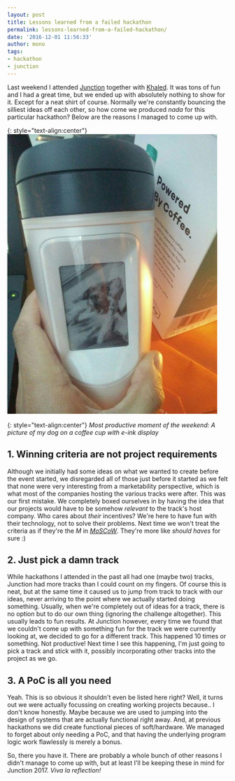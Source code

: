 ```yaml
---
layout: post
title: Lessons learned from a failed hackathon
permalink: lessons-learned-from-a-failed-hackathon/
date: '2016-12-01 11:56:33'
author: mono
tags:
- hackathon
- junction
---
```


Last weekend I attended [Junction](https://hackjunction.com) together with [Khaled](https://rootfs.eu/author/kmhn/). It was tons of fun and I had a great time, but we ended up with absolutely nothing to show for it. Except for a neat shirt of course. 
Normally we're constantly bouncing the silliest ideas off each other, so how come we produced *nada* for this particular hackathon? Below are the reasons I managed to come up with.

{: style="text-align:center"}
![](/content/images/2016/11/muki_pan_small.jpg)

{: style="text-align:center"}
*Most productive moment of the weekend: A picture of my dog on a coffee cup with e-ink display*

## 1. Winning criteria are not project requirements
Although we initially had some ideas on what we wanted to create before the event started, we disregarded all of those just before it started as we felt that none were very interesting from a marketability perspective, which is what most of the companies hosting the various tracks were after. This was our first mistake. We completely boxed ourselves in by having the idea that our projects would have to be somehow *relevant* to the track's host company. Who cares about *their* incentives? We're here to have fun with their technology, not to solve their problems.
 Next time we won't treat the criteria as if they're the *M* in *[MoSCoW](https://en.wikipedia.org/wiki/MoSCoW_method)*. 
They're more like *should haves* for sure :)

## 2. Just pick a damn track
While hackathons I attended in the past all had one (maybe two) tracks, Junction had more tracks than I could count on my fingers. Of course this is neat, but at the same time it caused us to jump from track to track with our ideas, never arriving to the point where we actually started doing something. Usually, when we're completely out of ideas for a track, there is no option but to do our own thing (ignoring the challenge altogether). This usually leads to fun results. 
At Junction however, every time we found that we couldn't come up with something fun for the track we were currently looking at, we decided to go for a different track. This happened 10 times or something. Not productive!
 Next time I see this happening, I'm just going to pick a track and stick with it, possibly incorporating other tracks into the project as we go.

## 3. A PoC is all you need
Yeah. This is so obvious it shouldn't even be listed here right? Well, it turns out we were actually focussing on creating working projects because.. I don't know honestly. 
Maybe because we are used to jumping into the design of systems that are actually functional right away. And, at previous hackathons we did create functional pieces of soft/hardware. We managed to forget about only needing a PoC, and that having the underlying program logic work flawlessly is merely a bonus.

So, there you have it. There are probably a whole bunch of other reasons I didn't manage to come up with, but at least I'll be keeping these in mind for Junction 2017.
*Viva la reflection!*
